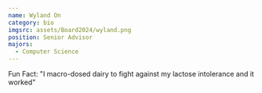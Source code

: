 ```yaml
---
name: Wyland On
category: bio
imgsrc: assets/Board2024/wyland.png
position: Senior Advisor
majors:
  - Computer Science
---
```

Fun Fact: "I macro-dosed dairy to fight against my lactose intolerance and it worked"